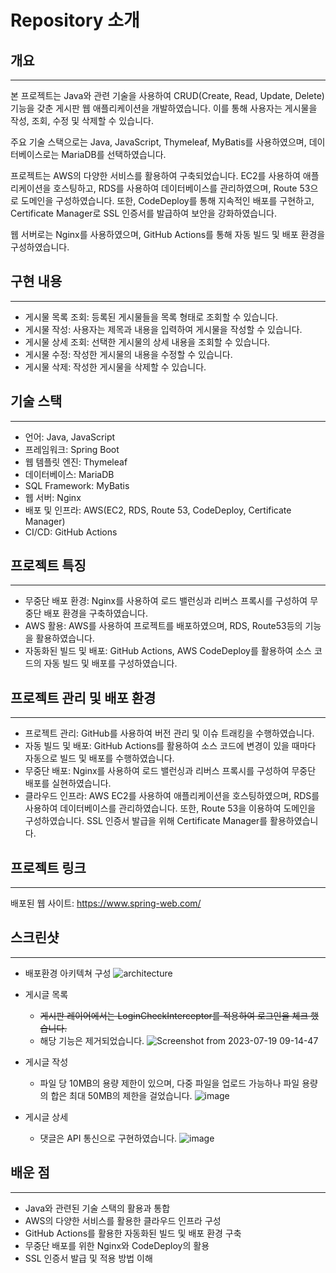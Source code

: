 # Repository 소개
## ****개요****

---

본 프로젝트는 Java와 관련 기술을 사용하여 CRUD(Create, Read, Update, Delete) 기능을 갖춘 게시판 웹 애플리케이션을 개발하였습니다. 이를 통해 사용자는 게시물을 작성, 조회, 수정 및 삭제할 수 있습니다.

주요 기술 스택으로는 Java, JavaScript, Thymeleaf, MyBatis를 사용하였으며, 데이터베이스로는 MariaDB를 선택하였습니다.

프로젝트는 AWS의 다양한 서비스를 활용하여 구축되었습니다. EC2를 사용하여 애플리케이션을 호스팅하고, RDS를 사용하여 데이터베이스를 관리하였으며, Route 53으로 도메인을 구성하였습니다. 또한, CodeDeploy를 통해 지속적인 배포를 구현하고, Certificate Manager로 SSL 인증서를 발급하여 보안을 강화하였습니다.

웹 서버로는 Nginx를 사용하였으며, GitHub Actions를 통해 자동 빌드 및 배포 환경을 구성하였습니다.

## **구현 내용**

---

- 게시물 목록 조회: 등록된 게시물들을 목록 형태로 조회할 수 있습니다.
- 게시물 작성: 사용자는 제목과 내용을 입력하여 게시물을 작성할 수 있습니다.
- 게시물 상세 조회: 선택한 게시물의 상세 내용을 조회할 수 있습니다.
- 게시물 수정: 작성한 게시물의 내용을 수정할 수 있습니다.
- 게시물 삭제: 작성한 게시물을 삭제할 수 있습니다.

## ****기술 스택****

---

- 언어: Java, JavaScript
- 프레임워크: Spring Boot
- 웹 템플릿 엔진: Thymeleaf
- 데이터베이스: MariaDB
- SQL Framework: MyBatis
- 웹 서버: Nginx
- 배포 및 인프라: AWS(EC2, RDS, Route 53, CodeDeploy, Certificate Manager)
- CI/CD: GitHub Actions

## **프로젝트 특징**

---

- 무중단 배포 환경: Nginx를 사용하여 로드 밸런싱과 리버스 프록시를 구성하여 무중단 배포 환경을 구축하였습니다.
- AWS 활용: AWS를 사용하여 프로젝트를 배포하였으며, RDS, Route53등의 기능을 활용하였습니다.
- 자동화된 빌드 및 배포: GitHub Actions, AWS CodeDeploy를 활용하여 소스 코드의 자동 빌드 및 배포를 구성하였습니다.

## 프로젝트 관리 및 배포 환경

---

- 프로젝트 관리: GitHub를 사용하여 버전 관리 및 이슈 트래킹을 수행하였습니다.
- 자동 빌드 및 배포: GitHub Actions를 활용하여 소스 코드에 변경이 있을 때마다 자동으로 빌드 및 배포를 수행하였습니다.
- 무중단 배포: Nginx를 사용하여 로드 밸런싱과 리버스 프록시를 구성하여 무중단 배포를 실현하였습니다.
- 클라우드 인프라: AWS EC2를 사용하여 애플리케이션을 호스팅하였으며, RDS를 사용하여 데이터베이스를 관리하였습니다. 또한, Route 53을 이용하여 도메인을 구성하였습니다. SSL 인증서 발급을 위해 Certificate Manager를 활용하였습니다.

## 프로젝트 링크

---

배포된 웹 사이트: https://www.spring-web.com/

## 스크린샷

---

- 배포환경 아키텍쳐 구성
  ![architecture](https://github.com/ha2ee/cicd_project/assets/115638416/7669a8d5-5f71-4ef4-a107-d001b5866015)

- 게시글 목록
  - ~~게시판 레이어에서는 LoginCheckInterceptor를 적용하여 로그인을 체크 했습니다.~~
  - 해당 기능은 제거되었습니다.
  ![Screenshot from 2023-07-19 09-14-47](https://github.com/ha2ee/board/assets/115638416/a5664605-6f93-473d-88ec-27ba1cf7a09a)

- 게시글 작성
  - 파일 당 10MB의 용량 제한이 있으며, 다중 파일을 업로드 가능하나 파일 용량의 합은 최대 50MB의 제한을 걸었습니다.
  ![image](https://github.com/ha2ee/cicd_project/assets/115638416/5bb05af9-b256-4670-8a55-7a998301196b)

- 게시글 상세
  - 댓글은 API 통신으로 구현하였습니다.
  ![image](https://github.com/ha2ee/cicd_project/assets/115638416/f6d269ff-c8e4-4197-bc86-aaa970bd090a)

## 배운 점

---

- Java와 관련된 기술 스택의 활용과 통합
- AWS의 다양한 서비스를 활용한 클라우드 인프라 구성
- GitHub Actions를 활용한 자동화된 빌드 및 배포 환경 구축
- 무중단 배포를 위한 Nginx와 CodeDeploy의 활용
- SSL 인증서 발급 및 적용 방법 이해

